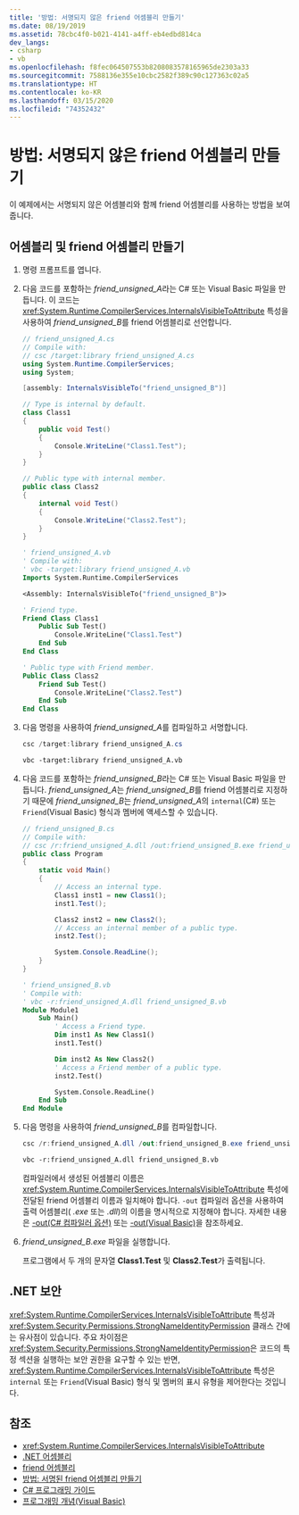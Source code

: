 ```yaml
---
title: '방법: 서명되지 않은 friend 어셈블리 만들기'
ms.date: 08/19/2019
ms.assetid: 78cbc4f0-b021-4141-a4ff-eb4edbd814ca
dev_langs:
- csharp
- vb
ms.openlocfilehash: f8fec064507553b8208083578165965de2303a33
ms.sourcegitcommit: 7588136e355e10cbc2582f389c90c127363c02a5
ms.translationtype: HT
ms.contentlocale: ko-KR
ms.lasthandoff: 03/15/2020
ms.locfileid: "74352432"
---
```

# <a name="how-to-create-unsigned-friend-assemblies"></a>방법: 서명되지 않은 friend 어셈블리 만들기

이 예제에서는 서명되지 않은 어셈블리와 함께 friend 어셈블리를 사용하는 방법을 보여 줍니다.

## <a name="create-an-assembly-and-a-friend-assembly"></a>어셈블리 및 friend 어셈블리 만들기

1. 명령 프롬프트를 엽니다.

2. 다음 코드를 포함하는 *friend_unsigned_A*라는 C# 또는 Visual Basic 파일을 만듭니다. 이 코드는 <xref:System.Runtime.CompilerServices.InternalsVisibleToAttribute> 특성을 사용하여 *friend_unsigned_B*를 friend 어셈블리로 선언합니다.

   ```csharp
   // friend_unsigned_A.cs
   // Compile with:
   // csc /target:library friend_unsigned_A.cs
   using System.Runtime.CompilerServices;
   using System;

   [assembly: InternalsVisibleTo("friend_unsigned_B")]

   // Type is internal by default.
   class Class1
   {
       public void Test()
       {
           Console.WriteLine("Class1.Test");
       }
   }

   // Public type with internal member.
   public class Class2
   {
       internal void Test()
       {
           Console.WriteLine("Class2.Test");
       }
   }
   ```

   ```vb
   ' friend_unsigned_A.vb
   ' Compile with:
   ' vbc -target:library friend_unsigned_A.vb
   Imports System.Runtime.CompilerServices

   <Assembly: InternalsVisibleTo("friend_unsigned_B")>

   ' Friend type.
   Friend Class Class1
       Public Sub Test()
           Console.WriteLine("Class1.Test")
       End Sub
   End Class

   ' Public type with Friend member.
   Public Class Class2
       Friend Sub Test()
           Console.WriteLine("Class2.Test")
       End Sub
   End Class
   ```

3. 다음 명령을 사용하여 *friend_unsigned_A*를 컴파일하고 서명합니다.

   ```csharp
   csc /target:library friend_unsigned_A.cs
   ```

   ```vb
   vbc -target:library friend_unsigned_A.vb
   ```

4. 다음 코드를 포함하는 *friend_unsigned_B*라는 C# 또는 Visual Basic 파일을 만듭니다. *friend_unsigned_A*는 *friend_unsigned_B*를 friend 어셈블리로 지정하기 때문에 *friend_unsigned_B*는 *friend_unsigned_A*의 `internal`(C#) 또는 `Friend`(Visual Basic) 형식과 멤버에 액세스할 수 있습니다.

   ```csharp
   // friend_unsigned_B.cs
   // Compile with:
   // csc /r:friend_unsigned_A.dll /out:friend_unsigned_B.exe friend_unsigned_B.cs
   public class Program
   {
       static void Main()
       {
           // Access an internal type.
           Class1 inst1 = new Class1();
           inst1.Test();

           Class2 inst2 = new Class2();
           // Access an internal member of a public type.
           inst2.Test();

           System.Console.ReadLine();
       }
   }
   ```

   ```vb
   ' friend_unsigned_B.vb
   ' Compile with:
   ' vbc -r:friend_unsigned_A.dll friend_unsigned_B.vb
   Module Module1
       Sub Main()
           ' Access a Friend type.
           Dim inst1 As New Class1()
           inst1.Test()

           Dim inst2 As New Class2()
           ' Access a Friend member of a public type.
           inst2.Test()

           System.Console.ReadLine()
       End Sub
   End Module
   ```

5. 다음 명령을 사용하여 *friend_unsigned_B*를 컴파일합니다.

   ```csharp
   csc /r:friend_unsigned_A.dll /out:friend_unsigned_B.exe friend_unsigned_B.cs
   ```

   ```vb
   vbc -r:friend_unsigned_A.dll friend_unsigned_B.vb
   ```

   컴파일러에서 생성된 어셈블리 이름은 <xref:System.Runtime.CompilerServices.InternalsVisibleToAttribute> 특성에 전달된 friend 어셈블리 이름과 일치해야 합니다. `-out` 컴파일러 옵션을 사용하여 출력 어셈블리( *.exe* 또는 *.dll*)의 이름을 명시적으로 지정해야 합니다. 자세한 내용은 [-out(C# 컴파일러 옵션)](../../csharp/language-reference/compiler-options/out-compiler-option.md) 또는 [-out(Visual Basic)](../../visual-basic/reference/command-line-compiler/out.md)을 참조하세요.

6. *friend_unsigned_B.exe* 파일을 실행합니다.

   프로그램에서 두 개의 문자열 **Class1.Test** 및 **Class2.Test**가 출력됩니다.

## <a name="net-security"></a>.NET 보안

<xref:System.Runtime.CompilerServices.InternalsVisibleToAttribute> 특성과 <xref:System.Security.Permissions.StrongNameIdentityPermission> 클래스 간에는 유사점이 있습니다. 주요 차이점은 <xref:System.Security.Permissions.StrongNameIdentityPermission>은 코드의 특정 섹션을 실행하는 보안 권한을 요구할 수 있는 반면, <xref:System.Runtime.CompilerServices.InternalsVisibleToAttribute> 특성은 `internal` 또는 `Friend`(Visual Basic) 형식 및 멤버의 표시 유형을 제어한다는 것입니다.

## <a name="see-also"></a>참조

- <xref:System.Runtime.CompilerServices.InternalsVisibleToAttribute>
- [.NET 어셈블리](index.md)
- [friend 어셈블리](friend.md)
- [방법: 서명된 friend 어셈블리 만들기](create-signed-friend.md)
- [C# 프로그래밍 가이드](../../csharp/programming-guide/index.md)
- [프로그래밍 개념(Visual Basic)](../../visual-basic/programming-guide/concepts/index.md)
